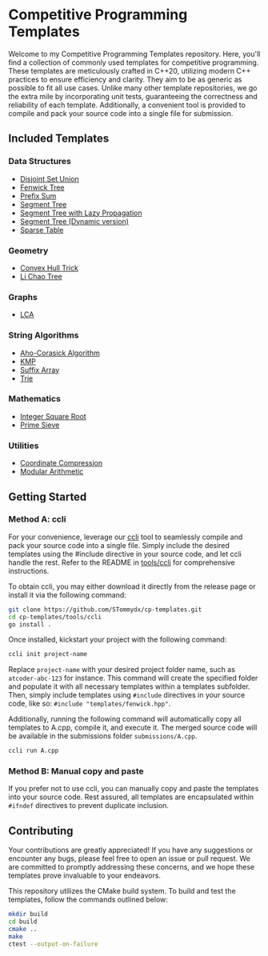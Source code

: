 # Competitive Programming Templates

Welcome to my Competitive Programming Templates repository. Here, you'll find a collection of commonly used templates for competitive programming. These templates are meticulously crafted in C++20, utilizing modern C++ practices to ensure efficiency and clarity. They aim to be as generic as possible to fit all use cases. Unlike many other template repositories, we go the extra mile by incorporating unit tests, guaranteeing the correctness and reliability of each template. Additionally, a convenient tool is provided to compile and pack your source code into a single file for submission.

## Included Templates

### Data Structures

- [Disjoint Set Union](dsu.hpp)
- [Fenwick Tree](fenwick.hpp)
- [Prefix Sum](utilities.hpp)
- [Segment Tree](segment_tree.hpp)
- [Segment Tree with Lazy Propagation](segment_tree.hpp)
- [Segment Tree (Dynamic version)](classic_segment_tree.hpp)
- [Sparse Table](sparse_table.hpp)

### Geometry

- [Convex Hull Trick](cht.hpp)
- [Li Chao Tree](cht.hpp)

### Graphs

- [LCA](graph.hpp)

### String Algorithms

- [Aho-Corasick Algorithm](string.hpp)
- [KMP](string.hpp)
- [Suffix Array](string.hpp)
- [Trie](string.hpp)

### Mathematics

- [Integer Square Root](math.hpp)
- [Prime Sieve](math.hpp)

### Utilities

- [Coordinate Compression](coordinate_compression.hpp)
- [Modular Arithmetic](modint.hpp)

## Getting Started

### Method A: ccli

For your convenience, leverage our [ccli](tools/ccli/README.md) tool to seamlessly compile and pack your source code into a single file. Simply include the desired templates using the #include directive in your source code, and let ccli handle the rest. Refer to the README in [tools/ccli](tools/ccli/README.md) for comprehensive instructions.

To obtain ccli, you may either download it directly from the release page or install it via the following command:

```bash
git clone https://github.com/STommydx/cp-templates.git
cd cp-templates/tools/ccli
go install .
```

Once installed, kickstart your project with the following command:

```bash
ccli init project-name
```

Replace `project-name` with your desired project folder name, such as `atcoder-abc-123` for instance. This command will create the specified folder and populate it with all necessary templates within a templates subfolder. Then, simply include templates using `#include` directives in your source code, like so: `#include "templates/fenwick.hpp"`.

Additionally, running the following command will automatically copy all templates to A.cpp, compile it, and execute it. The merged source code will be available in the submissions folder `submissions/A.cpp`.

```bash
ccli run A.cpp
```

### Method B: Manual copy and paste

If you prefer not to use ccli, you can manually copy and paste the templates into your source code. Rest assured, all templates are encapsulated within `#ifndef` directives to prevent duplicate inclusion.

## Contributing

Your contributions are greatly appreciated! If you have any suggestions or encounter any bugs, please feel free to open an issue or pull request. We are committed to promptly addressing these concerns, and we hope these templates prove invaluable to your endeavors.

This repository utilizes the CMake build system. To build and test the templates, follow the commands outlined below:

```bash
mkdir build
cd build
cmake ..
make
ctest --output-on-failure
```
